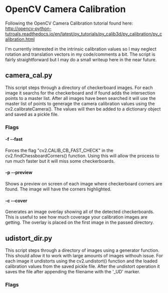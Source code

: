 # OpenCV Camera Calibration

Following the OpenCV Camera Calibration tutorial found here: http://opencv-python-tutroals.readthedocs.io/en/latest/py_tutorials/py_calib3d/py_calibration/py_calibration.html

I'm currently interested in the intrinsic calibration values so I may neglect rotation and translation vectors in my code/comments a bit. The script is fairly straightforward but I may do a small writeup here in the near future.

## camera_cal.py

This script steps through a directory of checkerboard images. For each image it searchs for the checkerboard and if found adds the intersection points to a master list. After all images have been searched it will use the master list of points to generage the camera calibration values using the cv2.calibrateCamera(). The values will then be added to a dictionary object and saved as a pickle file.

### Flags
#### -f --fast
Forces the flag "cv2.CALIB_CB_FAST_CHECK" in the cv2.findChessboardCorners() function. Using this will allow the process to run much faster but it will miss some checkerboards. 

#### -p --preview
Shows a preview on screen of each image where checkerboard corners are found. The image will have the corners highlighted.

#### -c --cover
Generates an image overlay showing all of the detected checkerboards. This is useful to see how much coverage your calibration images are getting. The overlay is placed on the first image in the passed directory. 

## udistort_dir.py

This script steps through a directory of images using a generator function. This should allow it to work with large amounts of images withouh issue. For each image it undistorts using the cv2.undistort() function and the loaded calibration values from the saved pickle file. After the undistort operation it saves the file after appending the filename with the '_UD' marker.

### Flags
